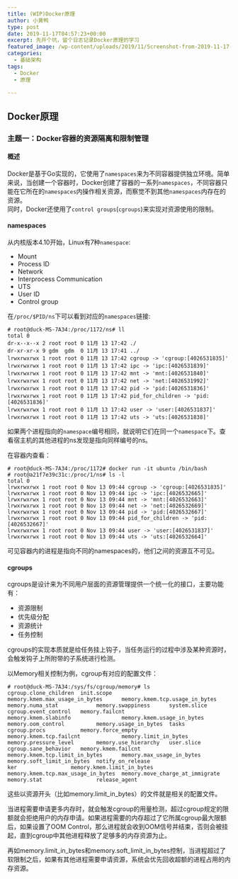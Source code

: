 ```yaml
---
title: (WIP)Docker原理
author: 小黄鸭
type: post
date: 2019-11-17T04:57:23+00:00
excerpt: 先开个坑，留个日志记录Docker原理的学习
featured_image: /wp-content/uploads/2019/11/Screenshot-from-2019-11-17-12-56-26.png
categories:
  - 基础架构
tags:
  - Docker
  - 原理

---
```

## Docker原理

### 主题一：Docker容器的资源隔离和限制管理

#### 概述

Docker是基于Go实现的，它使用了`namespaces`来为不同容器提供独立环境。简单来说，当创建一个容器时，Docker创建了容器的一系列`namespaces`，不同容器只能在它所在的`namespaces`内操作相关资源，而察觉不到其他`namespaces`内存在的资源。  
同时，Docker还使用了`control groups`(`cgroups`)来实现对资源使用的限制。

#### namespaces

从内核版本4.10开始，Linux有7种`namespace`:

  * Mount
  * Process ID
  * Network
  * Interprocess Communication
  * UTS
  * User ID
  * Control group

在`/proc/$PID/ns`下可以看到对应的`namespaces`链接:

```
# root@duck-MS-7A34:/proc/1172/ns# ll
total 0
dr-x--x--x 2 root root 0 11月 13 17:42 ./
dr-xr-xr-x 9 gdm  gdm  0 11月 13 17:41 ../
lrwxrwxrwx 1 root root 0 11月 13 17:42 cgroup -> 'cgroup:[4026531835]'
lrwxrwxrwx 1 root root 0 11月 13 17:42 ipc -> 'ipc:[4026531839]'
lrwxrwxrwx 1 root root 0 11月 13 17:42 mnt -> 'mnt:[4026531840]'
lrwxrwxrwx 1 root root 0 11月 13 17:42 net -> 'net:[4026531992]'
lrwxrwxrwx 1 root root 0 11月 13 17:42 pid -> 'pid:[4026531836]'
lrwxrwxrwx 1 root root 0 11月 13 17:42 pid_for_children -> 'pid:[4026531836]'
lrwxrwxrwx 1 root root 0 11月 13 17:42 user -> 'user:[4026531837]'
lrwxrwxrwx 1 root root 0 11月 13 17:42 uts -> 'uts:[4026531838]'

```
如果两个进程指向的`namespace`编号相同，就说明它们在同一个`namespace`下。查看宿主机的其他进程的ns发现是指向同样编号的ns。

在容器内查看：

```
# root@duck-MS-7A34:/proc/1172# docker run -it ubuntu /bin/bash
# root@a21f7e39c31c:/proc/1/ns# ls -l
total 0
lrwxrwxrwx 1 root root 0 Nov 13 09:44 cgroup -> 'cgroup:[4026531835]'
lrwxrwxrwx 1 root root 0 Nov 13 09:44 ipc -> 'ipc:[4026532665]'
lrwxrwxrwx 1 root root 0 Nov 13 09:44 mnt -> 'mnt:[4026532663]'
lrwxrwxrwx 1 root root 0 Nov 13 09:44 net -> 'net:[4026532669]'
lrwxrwxrwx 1 root root 0 Nov 13 09:44 pid -> 'pid:[4026532667]'
lrwxrwxrwx 1 root root 0 Nov 13 09:44 pid_for_children -> 'pid:[4026532667]'
lrwxrwxrwx 1 root root 0 Nov 13 09:44 user -> 'user:[4026531837]'
lrwxrwxrwx 1 root root 0 Nov 13 09:44 uts -> 'uts:[4026532664]'

```
可见容器内的进程是指向不同的namespaces的，他们之间的资源互不可见。

#### cgroups

cgroups是设计来为不同用户层面的资源管理提供一个统一化的接口，主要功能有：

  * 资源限制
  * 优先级分配
  * 资源统计
  * 任务控制

cgroups的实现本质就是给任务挂上钩子，当任务运行的过程中涉及某种资源时，会触发钩子上所附带的子系统进行检测。

以Memory相关控制为例，cgroup有对应的配置文件：

```
# root@duck-MS-7A34:/sys/fs/cgroup/memory# ls
cgroup.clone_children  init.scope                  memory.kmem.max_usage_in_bytes      memory.kmem.tcp.usage_in_bytes   memory.numa_stat            memory.swappiness      system.slice
cgroup.event_control   memory.failcnt              memory.kmem.slabinfo                memory.kmem.usage_in_bytes       memory.oom_control          memory.usage_in_bytes  tasks
cgroup.procs           memory.force_empty          memory.kmem.tcp.failcnt             memory.limit_in_bytes            memory.pressure_level       memory.use_hierarchy   user.slice
cgroup.sane_behavior   memory.kmem.failcnt         memory.kmem.tcp.limit_in_bytes      memory.max_usage_in_bytes        memory.soft_limit_in_bytes  notify_on_release
ker                 memory.kmem.limit_in_bytes  memory.kmem.tcp.max_usage_in_bytes  memory.move_charge_at_immigrate  memory.stat                 release_agent

```
这些以资源开头（比如memory.limit\_in\_bytes）的文件就是相关的配置文件。

当进程需要申请更多内存时，就会触发cgroup的用量检测，超过cgroup规定的限额就会拒绝用户的内存申请。如果进程需要的内存超过了它所属cgroup最大限额后，如果设置了OOM Control，那么进程就会收到OOM信号并结束，否则会被挂起，直到cgroup中其他进程释放了足够多的内存资源为止。

再如memory.limit\_in\_bytes和memory.soft\_limit\_in_bytes控制，当进程超过了软限制之后，如果有其他进程需要申请资源，系统会优先回收超额的进程占用的内存资源。
